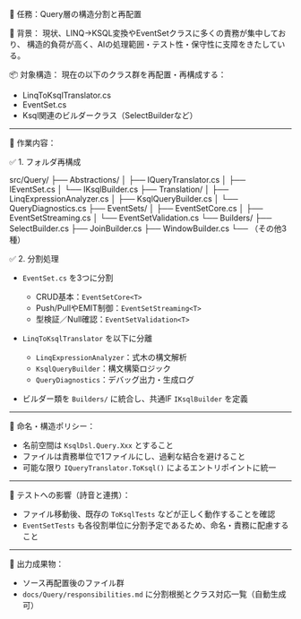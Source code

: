🎯 任務：Query層の構造分割と再配置

🧠 背景：
現状、LINQ→KSQL変換やEventSetクラスに多くの責務が集中しており、
構造的負荷が高く、AIの処理範囲・テスト性・保守性に支障をきたしている。

📦 対象構造：
現在の以下のクラス群を再配置・再構成する：

- LinqToKsqlTranslator.cs
- EventSet.cs
- Ksql関連のビルダークラス（SelectBuilderなど）

---

🧩 作業内容：

✅ 1. フォルダ再構成

src/Query/
├── Abstractions/
│ ├── IQueryTranslator.cs
│ ├── IEventSet<T>.cs
│ └── IKsqlBuilder.cs
├── Translation/
│ ├── LinqExpressionAnalyzer.cs
│ ├── KsqlQueryBuilder.cs
│ └── QueryDiagnostics.cs
├── EventSets/
│ ├── EventSetCore<T>.cs
│ ├── EventSetStreaming<T>.cs
│ └── EventSetValidation<T>.cs
└── Builders/
├── SelectBuilder.cs
├── JoinBuilder.cs
├── WindowBuilder.cs
└── （その他3種）


✅ 2. 分割処理

- `EventSet.cs` を3つに分割
  - CRUD基本：`EventSetCore<T>`
  - Push/PullやEMIT制御：`EventSetStreaming<T>`
  - 型検証／Null確認：`EventSetValidation<T>`

- `LinqToKsqlTranslator` を以下に分離
  - `LinqExpressionAnalyzer`：式木の構文解析
  - `KsqlQueryBuilder`：構文構築ロジック
  - `QueryDiagnostics`：デバッグ出力・生成ログ

- ビルダー類を `Builders/` に統合し、共通IF `IKsqlBuilder` を定義

---

📘 命名・構造ポリシー：

- 名前空間は `KsqlDsl.Query.Xxx` とすること
- ファイルは責務単位で1ファイルにし、過剰な結合を避けること
- 可能な限り `IQueryTranslator.ToKsql()` によるエントリポイントに統一

---

🧪 テストへの影響（詩音と連携）：

- ファイル移動後、既存の `ToKsqlTests` などが正しく動作することを確認
- `EventSetTests` も各役割単位に分割予定であるため、命名・責務に配慮すること

---

📁 出力成果物：

- ソース再配置後のファイル群
- `docs/Query/responsibilities.md` に分割根拠とクラス対応一覧（自動生成可）
